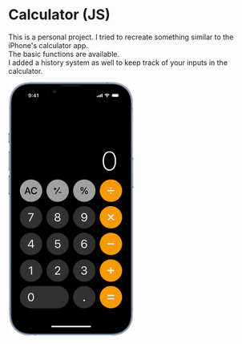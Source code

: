 # Calculator (JS)

This is a personal project.
I tried to recreate something similar to the iPhone's calculator app.<br>
The basic functions are available. <br>
I added a history system as well to keep track of your inputs in the calculator.
<br>
<!-- 🚧 I am still working on it, trying to improve especially the negative numbers system and the calculations including it. 
<br> -->

![iPhone's calculator](https://github.com/Lawberryy/JS-calculatrice/blob/main/img/base-design.png)